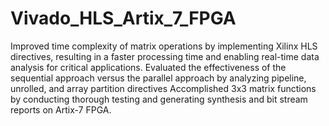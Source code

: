 # Vivado_HLS_Artix_7_FPGA

Improved time complexity of matrix operations by implementing Xilinx HLS directives, resulting in a faster processing time and enabling real-time data analysis for critical applications.
Evaluated the effectiveness of the sequential approach versus the parallel approach by analyzing pipeline, unrolled, and array partition directives
Accomplished 3x3 matrix functions by conducting thorough testing and generating synthesis and bit stream reports on Artix-7 FPGA.
